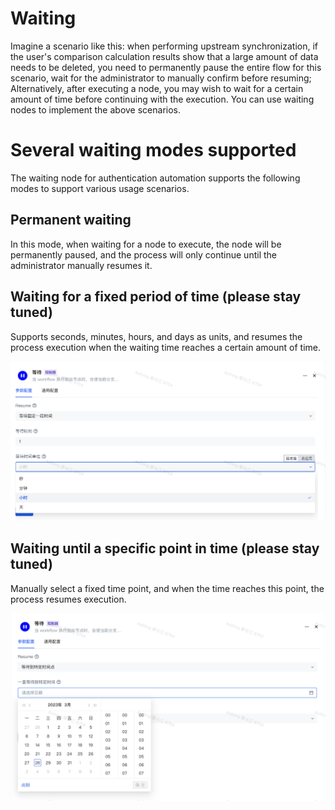# Waiting

Imagine a scenario like this: when performing upstream synchronization, if the user's comparison calculation results show that a large amount of data needs to be deleted, you need to permanently pause the entire flow for this scenario, wait for the administrator to manually confirm before resuming; Alternatively, after executing a node, you may wish to wait for a certain amount of time before continuing with the execution. You can use waiting nodes to implement the above scenarios.

# Several waiting modes supported

The waiting node for authentication automation supports the following modes to support various usage scenarios.

## Permanent waiting

In this mode, when waiting for a node to execute, the node will be permanently paused, and the process will only continue until the administrator manually resumes it.

## Waiting for a fixed period of time (please stay tuned)

Supports seconds, minutes, hours, and days as units, and resumes the process execution when the waiting time reaches a certain amount of time.

![](../static/boxcnWQj8WRXhcOBWPllKrTbdyd.png)

## Waiting until a specific point in time (please stay tuned)

Manually select a fixed time point, and when the time reaches this point, the process resumes execution.

![](../static/boxcnFbnJnrch2T39mjlZjdX3jg.png)
